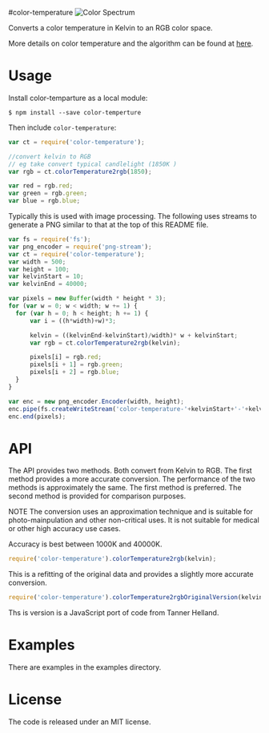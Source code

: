 #color-temperature
![Color Spectrum](http://neilbartlett.github.io/color-temperature/images/color-temperature-spectrum.png)

Converts a color temperature in Kelvin to an RGB color space.

More details on color temperature and the algorithm can be found at [here](http://zombieprototypes.com).

# Usage

Install color-temparture as a local module:

`$ npm install --save color-temperture`


Then include `color-temperature`:

```js
var ct = require('color-temperature');

//convert kelvin to RGB
// eg take convert typical candlelight (1850K )
var rgb = ct.colorTemperature2rgb(1850);

var red = rgb.red;
var green = rgb.green;
var blue = rgb.blue;
```

Typically this is used with image processing. The following uses streams to generate a PNG similar to that at the top of this README file.

```js
var fs = require('fs');
var png_encoder = require('png-stream');
var ct = require('color-temperature');
var width = 500;
var height = 100;
var kelvinStart = 10;
var kelvinEnd = 40000;

var pixels = new Buffer(width * height * 3);
for (var w = 0; w < width; w += 1) {
  for (var h = 0; h < height; h += 1) {
      var i = ((h*width)+w)*3;

      kelvin = ((kelvinEnd-kelvinStart)/width)* w + kelvinStart;
      var rgb = ct.colorTemperature2rgb(kelvin);

      pixels[i] = rgb.red;
      pixels[i + 1] = rgb.green;
      pixels[i + 2] = rgb.blue;
  }
}

var enc = new png_encoder.Encoder(width, height);
enc.pipe(fs.createWriteStream('color-temperature-'+kelvinStart+'-'+kelvinEnd+'.png'));
enc.end(pixels);
```


# API

The API provides two methods. Both convert from Kelvin to RGB. The first method provides a more accurate conversion. The performance of the two methods is approximately the same. The first method is preferred. The second method is provided for comparison purposes.

NOTE The conversion uses an approximation technique and is suitable for photo-mainpulation and other non-critical uses. It is not suitable for medical or other high accuracy use cases.

Accuracy is best between 1000K and 40000K.


```js
require('color-temperature').colorTemperature2rgb(kelvin);
```
This is a refitting of the original data and provides a slightly more accurate conversion.

```js
require('color-temperature').colorTemperature2rgbOriginalVersion(kelvin);
```
Ths is version is a JavaScript port of code from Tanner Helland.

# Examples

There are examples in the examples directory.

# License

The code is released under an MIT license.
